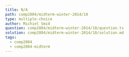 ```yaml
---
title: N/A
path: comp2804/midterm-winter-2014/10
type: multiple-choice
author: Michiel Smid
question: comp2804/midterm-winter-2014/10/question.ts
solution: comp2804/midterm-winter-2014/10/solution.md
tags:
  - comp2804
  - comp2804-midterm
---
```

